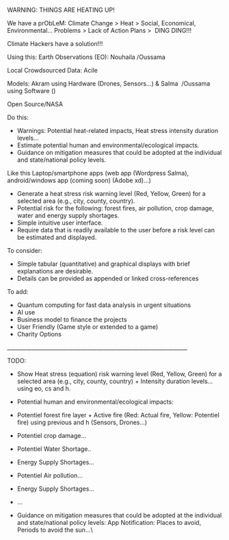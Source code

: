 WARNING: THINGS ARE HEATING UP!

We have a prObLeM: Climate Change \> Heat \> Social, Economical,
Environmental… Problems \> Lack of Action Plans \>  DING DING!!!

Climate Hackers have a solution!!!

Using this: Earth Observations (EO): Nouhaila /Oussama

Local Crowdsourced Data: Acile

Models: Akram using Hardware (Drones, Sensors...) & Salma  /Oussama
using Software ()

Open Source/NASA

Do this:

-   Warnings: Potential heat-related impacts, Heat stress intensity
    duration levels...
-   Estimate potential human and environmental/ecological impacts.
-   Guidance on mitigation measures that could be adopted at the
    individual and state/national policy levels.

Like this Laptop/smartphone apps (web app (Wordpress Salma),
android/windows app (coming soon) (Adobe xd)...)

-   Generate a heat stress risk warning level (Red, Yellow, Green) for a
    selected area (e.g., city, county, country).
-   Potential risk for the following: forest fires, air pollution, crop
    damage, water and energy supply shortages.
-   Simple intuitive user interface.
-   Require data that is readily available to the user before a risk
    level can be estimated and displayed.

To consider:

-   Simple tabular (quantitative) and graphical displays with brief
    explanations are desirable.
-   Details can be provided as appended or linked cross-references

To add:

-   Quantum computing for fast data analysis in urgent situations
-   AI use
-   Business model to finance the projects
-   User Friendly (Game style or extended to a game)
-   Charity Options

\_\_\_\_\_\_\_\_\_\_\_\_\_\_\_\_\_\_\_\_\_\_\_\_\_\_\_\_\_\_\_\_\_\_\_\_\_\_\_\_\_\_\_\_\_\_\_\_\_\_\_\_\_\_\_\_\_\_\_\_\_\_\_\_\_\_

TODO:

-   Show Heat stress (equation) risk warning level (Red, Yellow, Green)
    for a selected area (e.g., city, county, country) + Intensity
    duration levels… using eo, cs and h.
-   Potential human and environmental/ecological impacts:

-   Potentiel forest fire layer + Active fire (Red: Actual fire, Yellow:
    Potentiel fire) using previous and h (Sensors, Drones...)
-   Potentiel crop damage...
-   Potentiel Water Shortage..
-   Energy Supply Shortages...
-   Potentiel Air pollution...
-   Energy Supply Shortages...
-   ...

-   Guidance on mitigation measures that could be adopted at the
    individual and state/national policy levels: App Notification:
    Places to avoid, Periods to avoid the sun...\


